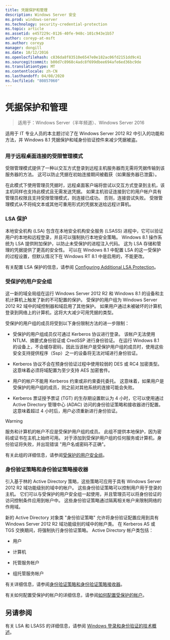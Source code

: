 ```yaml
---
title: 凭据保护和管理
description: Windows Server 安全
ms.prod: windows-server
ms.technology: security-credential-protection
ms.topic: article
ms.assetid: e457229c-0126-40fe-948c-101c943e1b57
author: coreyp-at-msft
ms.author: coreyp
manager: dongill
ms.date: 10/12/2016
ms.openlocfilehash: c836da8f83510e6547e0e182ac06fd2151dd9c41
ms.sourcegitcommit: b00d7c8968c4adc8f699dbee694afe6ed36bc9de
ms.translationtype: MT
ms.contentlocale: zh-CN
ms.lasthandoff: 04/08/2020
ms.locfileid: "80857060"
---
```

# <a name="credentials-protection-and-management"></a>凭据保护和管理

>适用于：Windows Server（半年频道）、Windows Server 2016

适用于 IT 专业人员的本主题讨论了在 Windows Server 2012 R2 中引入的功能和方法，并 Windows 8.1 凭据保护和域身份验证控件来减少凭据被盗。

## <a name="BKMK_CredentialsProtectionManagement"></a>
### <a name="restricted-admin-mode-for-remote-desktop-connection"></a>用于远程桌面连接的受限管理模式
受限管理模式提供了一种以交互方式登录到远程主机服务器而无需将凭据传输到该服务器的方法。 这可以防止凭据在初始连接期间被截获（如果服务器已泄露）。

在此模式下使用管理员凭据时，远程桌面客户端将尝试以交互方式登录到主机，该主机同样也支持此模式且无需发送凭据。 如果主机验证连接到它的用户帐户具有管理员权限且支持受限管理模式，则连接已成功。 否则，连接尝试失败。 受限管理模式从不将纯文本或其他可重用形式的凭据发送给远程计算机。

### <a name="lsa-protection"></a>LSA 保护
本地安全机构 (LSA) 包含在本地安全机构安全服务 (LSASS) 进程中，它可以验证用户的本地和远程登录，并且可以强制执行本地安全策略。 Windows 8.1 操作系统为 LSA 提供附加保护，以防止未受保护的进程注入代码。 这为 LSA 存储和管理的凭据提供了更高的安全性。 可以在 Windows 8.1 中配置 LSA 的这一受保护的过程设置，但默认情况下在 Windows RT 8.1 中是启用的，不能更改。

有关配置 LSA 保护的信息，请参阅 [Configuring Additional LSA Protection](configuring-additional-lsa-protection.md)。

### <a name="protected-users-security-group"></a>受保护的用户安全组
这一新的域全局组在运行 Windows Server 2012 R2 和 Windows 8.1 的设备和主机计算机上触发了新的不可配置的保护。 受保护的用户组为 Windows Server 2012 R2 域中的域控制器和域启用了其他保护。 如果用户通过未被破坏的计算机登录到网络上的计算机，这将大大减少可用凭据的类型。

受保护的用户组的成员将受到以下身份限制方法的进一步限制：

-   受保护的用户组成员仅可通过 Kerberos 协议进行登录。 该帐户无法使用 NTLM、摘要式身份验证或 CredSSP 进行身份验证。 在运行 Windows 8.1 的设备上，不会缓存密码，因此当该帐户是受保护用户组的成员时，使用这些安全支持提供程序（Ssp）之一的设备将无法对域进行身份验证。

-   Kerberos 协议不会在预身份验证过程中使用较弱的 DES 或 RC4 加密类型。 这意味着必须将域配置为至少支持 AES 加密套件。

-   用户的帐户不能用 Kerberos 约束或非约束委托委托。 这意味着，如果用户是受保护的用户组的成员，则之前对其他系统的连接可能会失败。

-   Kerberos 票证授予票证 (TGT) 的生存期设置默认为 4 小时，它可以使用通过 Active Directory 管理中心 (ADAC) 访问的身份验证策略和接收器进行配置。 这意味着超过 4 小时后，用户必须重新进行身份验证。

> [!WARNING]
> 服务和计算机的帐户不应是受保护用户组的成员。 此组不提供本地保护，因为密码或证书在主机上始终可用。 对于添加到受保护用户组的任何服务或计算机，身份验证将失败，并出现错误 "用户名或密码不正确"。

有关此组的详细信息，请参阅[受保护的用户安全组](protected-users-security-group.md)。

### <a name="authentication-policy-and-authentication-policy-silos"></a>身份验证策略和身份验证策略接收器
引入基于林的 Active Directory 策略，这些策略可应用于具有 Windows Server 2012 R2 域功能级别的域中的帐户。 这些身份验证策略可以控制用户用于登录的主机。 它们可以与受保护的用户安全组一起使用，并且管理员可以将身份验证的访问控制条件应用到帐户中。 这些身份验证策略通过隔离相关帐户来限制网络的作用域。

新的 Active Directory 对象类 "身份验证策略" 允许将身份验证配置应用到具有 Windows Server 2012 R2 域功能级别的域中的帐户类。 在 Kerberos AS 或 TGS 交换期间，将强制执行身份验证策略。 Active Directory 帐户类包括：

-   用户

-   计算机

-   托管服务帐户

-   组托管服务帐户

有关详细信息，请参阅[身份验证策略和身份验证策略接收器](authentication-policies-and-authentication-policy-silos.md)。

有关如何配置受保护的帐户的详细信息，请参阅[如何配置受保护的帐户](how-to-configure-protected-accounts.md)。

## <a name="see-also"></a>另请参阅
有关 LSA 和 LSASS 的详细信息，请参阅 [Windows 登录和身份验证的技术概述](https://technet.microsoft.com/library/dn169029(v=ws.10).aspx)。



